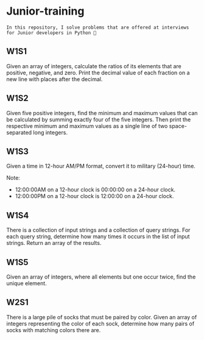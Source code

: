 # Junior-training
`In this repository, I solve problems that are offered at interviews for Junior developers in Python 🐍`

## W1S1
Given an array of integers, calculate the ratios of its elements that are positive, negative, and zero. 
Print the decimal value of each fraction on a new line with  places after the decimal.

## W1S2
Given five positive integers, find the minimum and maximum values that can be calculated by summing 
exactly four of the five integers. Then print the respective minimum and maximum values as a single 
line of two space-separated long integers.

## W1S3
Given a time in 12-hour AM/PM format, convert it to military (24-hour) time.

Note: 
- 12:00:00AM on a 12-hour clock is 00:00:00 on a 24-hour clock.
- 12:00:00PM on a 12-hour clock is 12:00:00 on a 24-hour clock.

## W1S4
There is a collection of input strings and a collection of query strings. For each query string, 
determine how many times it occurs in the list of input strings. Return an array of the results.

## W1S5
Given an array of integers, where all elements but one occur twice, find the unique element.

## W2S1
There is a large pile of socks that must be paired by color. Given an array of integers representing
the color of each sock, determine how many pairs of socks with matching colors there are.
